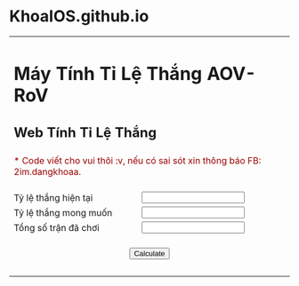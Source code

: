 # KhoaIOS.github.io
<table>
  <tr>
    <td colspan="2">
      <h1>Máy Tính Tỉ Lệ Thắng AOV-RoV</h1>
      <h2>Web Tính Tỉ Lệ Thắng</h2>
    </td>
  </tr>
      <tr>
    <td colspan="2">
      <span style="color:#900">
        * Code viết cho vui thôi :v, nếu có sai sót xin thông báo FB: 2im.dangkhoaa. </br></br>
      </span>
    </td>
  </tr>
  <tr>
    <td>
      Tỷ lệ thắng hiện tại
    </td>
    <td>
      <input type="text" id="win_now" autocomplete="off"/>
    </td>
  </tr>
  <tr>
    <td>
      Tỷ lệ thắng mong muốn
    </td>
    <td>
      <input type="text" id="win_need" autocomplete="off"/>
    </td>
  </tr>
  <tr>
    <td>
      Tổng số trận đã chơi
    </td>
    <td>
      <input type="text" id="n" autocomplete="off"/>
    </td>
  </tr>

  <tr>
    <td colspan="2" style="text-align:center">
      <br/>
      <input type="button" value="Calculate" onclick="javascript:calculate()">
    </td>
  </tr>
  <tr>
    <td colspan="2">
      <div id="output">&nbsp;</div>
    </td>
  </tr>
</table>

